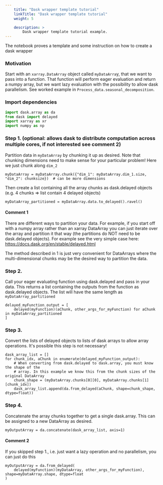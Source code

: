 ```yaml
---
    title: "Dask wrapper template tutorial"
    linkTitle: "Dask wrapper template tutorial"
    weight: 5

    description: >
        Dask wrapper template tutorial example.
---
```

The notebook proves a template and some instruction on how to create a dask wrapper

### Motivation

Start with an `xarray.DataArray` object called `myDataArra`y, that we want to pass into a function. That function will perform eager evaluation and return a numpy array, but we want lazy evaluation with the possibility to allow dask parallelism. See worked example in `Process_data.seasonal_decomposition`.

### Import dependencies


```python
import dask.array as da
from dask import delayed
import xarray as xr
import numpy as np
```

### Step 1. (optional: allows dask to distribute computation across multiple cores, if not interested see comment 2)

Partition data in `myDataArray` by chunking it up as desired. Note that chunking dimensions need to make sense for your particular problem! Here we just chunk along `dim_2`

```
myDataArray = myDataArray.chunk({"dim_1": myDataArray.dim_1.size, "dim_2": chunksize})  # can be more dimensions
```

Then create a list containing all the array chunks as dask.delayed objects (e.g. 4 chunks => list contain 4 delayed objects)

```
myDataArray_partitioned = myDataArray.data.to_delayed().ravel()
```

#### Comment 1

There are different ways to partition your data. For example, if you start off with a numpy array rather than an xarray DataArray you can just iterate over the array and partition it that way (the partitions do NOT need to be dask.delayed objects). For example see the very simple case here: https://docs.dask.org/en/stable/delayed.html

The method described in 1 is just very convenient for DataArrays where the multi-dimensional chunks may be the desired way to partition the data.

### Step 2.

Call your eager evaluating function using dask.delayed and pass in your data. This returns a list containing the outputs from the function as dask.delayed objects. The list will have the same length as `myDataArray_partitioned`

```
delayed_myFunction_output = [
    delayed(myFunction)(aChunk, other_args_for_myFunction) for aChunk in myDataArray_partitioned
]
```

### Step 3.

Convert the lists of delayed objects to lists of dask arrays to allow array operations. It's possible this step is not necessary!

```
dask_array_list = []
for chunk_idx, aChunk in enumerate(delayed_myFunction_output):
    # When converting from dask.delayed to dask.array, you must know the shape of the
    # array. In this example we know this from the chunk sizes of the original DataArray
    chunk_shape = (myDataArray.chunks[0][0], myDataArray.chunks[1][chunk_idx])
    dask_array_list.append(da.from_delayed(aChunk, shape=chunk_shape, dtype=float))
```

### Step 4.

Concatenate the array chunks together to get a single dask.array. This can be assigned to a new DataArray as desired.

```
myOutputArray = da.concatenate(dask_array_list, axis=1)
```

#### Comment 2

If you skipped step 1., i.e. just want a lazy operation and no parallelism, you can just do this

```
myOutputArray = da.from_delayed(
    delayed(myFunction)(myDataArray, other_args_for_myFunction), shape=myDataArray.shape, dtype=float
)
```


```python

```
